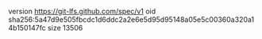 version https://git-lfs.github.com/spec/v1
oid sha256:5a47d9e505fbcdc1d6ddc2a2e6e5d95d95148a05e5c00360a320a14b150147fc
size 13506
